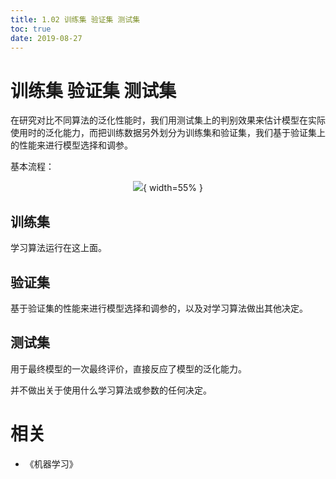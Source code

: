 ```yaml
---
title: 1.02 训练集 验证集 测试集
toc: true
date: 2019-08-27
---
```

# 训练集 验证集 测试集

在研究对比不同算法的泛化性能时，我们用测试集上的判别效果来估计模型在实际使用时的泛化能力，而把训练数据另外划分为训练集和验证集，我们基于验证集上的性能来进行模型选择和调参。

基本流程：

<center>

![](http://images.iterate.site/blog/image/180728/dcI5B4J3Km.png?imageslim){ width=55% }

</center>


## 训练集

学习算法运行在这上面。

## 验证集

基于验证集的性能来进行模型选择和调参的，以及对学习算法做出其他决定。


## 测试集

用于最终模型的一次最终评价，直接反应了模型的泛化能力。

并不做出关于使用什么学习算法或参数的任何决定。





# 相关

- 《机器学习》

